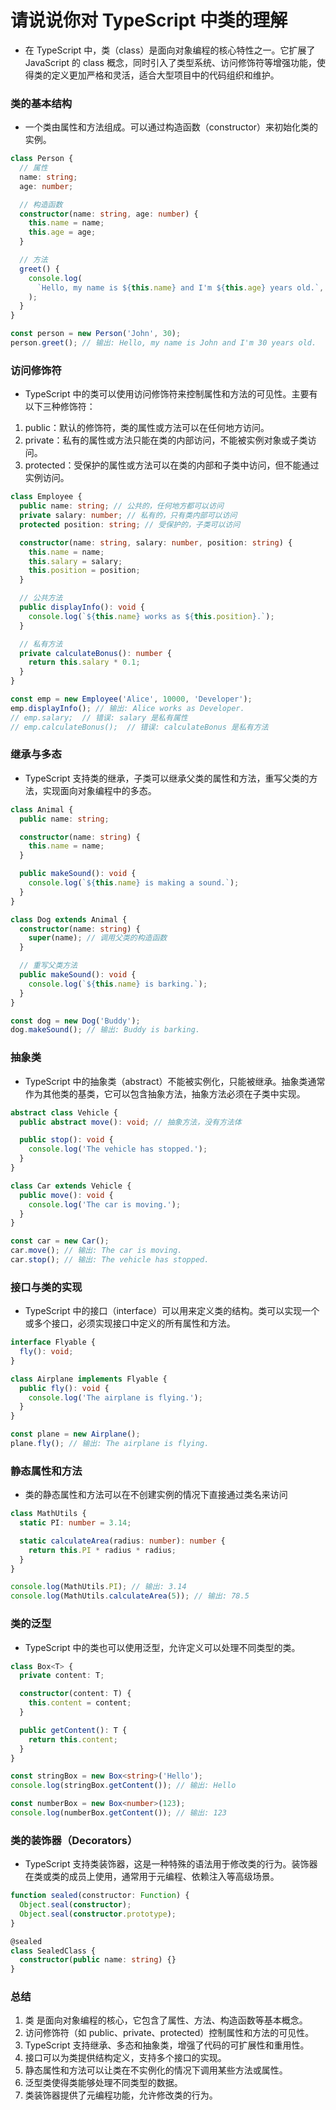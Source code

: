 # 请说说你对 TypeScript 中类的理解

- 在 TypeScript 中，类（class）是面向对象编程的核心特性之一。它扩展了 JavaScript 的 class 概念，同时引入了类型系统、访问修饰符等增强功能，使得类的定义更加严格和灵活，适合大型项目中的代码组织和维护。

### 类的基本结构

- 一个类由属性和方法组成。可以通过构造函数（constructor）来初始化类的实例。

```ts
class Person {
  // 属性
  name: string;
  age: number;

  // 构造函数
  constructor(name: string, age: number) {
    this.name = name;
    this.age = age;
  }

  // 方法
  greet() {
    console.log(
      `Hello, my name is ${this.name} and I'm ${this.age} years old.`,
    );
  }
}

const person = new Person('John', 30);
person.greet(); // 输出: Hello, my name is John and I'm 30 years old.
```

### 访问修饰符

- TypeScript 中的类可以使用访问修饰符来控制属性和方法的可见性。主要有以下三种修饰符：

1. public：默认的修饰符，类的属性或方法可以在任何地方访问。
2. private：私有的属性或方法只能在类的内部访问，不能被实例对象或子类访问。
3. protected：受保护的属性或方法可以在类的内部和子类中访问，但不能通过实例访问。

```ts
class Employee {
  public name: string; // 公共的，任何地方都可以访问
  private salary: number; // 私有的，只有类内部可以访问
  protected position: string; // 受保护的，子类可以访问

  constructor(name: string, salary: number, position: string) {
    this.name = name;
    this.salary = salary;
    this.position = position;
  }

  // 公共方法
  public displayInfo(): void {
    console.log(`${this.name} works as ${this.position}.`);
  }

  // 私有方法
  private calculateBonus(): number {
    return this.salary * 0.1;
  }
}

const emp = new Employee('Alice', 10000, 'Developer');
emp.displayInfo(); // 输出: Alice works as Developer.
// emp.salary;  // 错误: salary 是私有属性
// emp.calculateBonus();  // 错误: calculateBonus 是私有方法
```

### 继承与多态

- TypeScript 支持类的继承，子类可以继承父类的属性和方法，重写父类的方法，实现面向对象编程中的多态。

```ts
class Animal {
  public name: string;

  constructor(name: string) {
    this.name = name;
  }

  public makeSound(): void {
    console.log(`${this.name} is making a sound.`);
  }
}

class Dog extends Animal {
  constructor(name: string) {
    super(name); // 调用父类的构造函数
  }

  // 重写父类方法
  public makeSound(): void {
    console.log(`${this.name} is barking.`);
  }
}

const dog = new Dog('Buddy');
dog.makeSound(); // 输出: Buddy is barking.
```

### 抽象类

- TypeScript 中的抽象类（abstract）不能被实例化，只能被继承。抽象类通常作为其他类的基类，它可以包含抽象方法，抽象方法必须在子类中实现。

```ts
abstract class Vehicle {
  public abstract move(): void; // 抽象方法，没有方法体

  public stop(): void {
    console.log('The vehicle has stopped.');
  }
}

class Car extends Vehicle {
  public move(): void {
    console.log('The car is moving.');
  }
}

const car = new Car();
car.move(); // 输出: The car is moving.
car.stop(); // 输出: The vehicle has stopped.
```

### 接口与类的实现

- TypeScript 中的接口（interface）可以用来定义类的结构。类可以实现一个或多个接口，必须实现接口中定义的所有属性和方法。

```ts
interface Flyable {
  fly(): void;
}

class Airplane implements Flyable {
  public fly(): void {
    console.log('The airplane is flying.');
  }
}

const plane = new Airplane();
plane.fly(); // 输出: The airplane is flying.
```

### 静态属性和方法

- 类的静态属性和方法可以在不创建实例的情况下直接通过类名来访问

```ts
class MathUtils {
  static PI: number = 3.14;

  static calculateArea(radius: number): number {
    return this.PI * radius * radius;
  }
}

console.log(MathUtils.PI); // 输出: 3.14
console.log(MathUtils.calculateArea(5)); // 输出: 78.5
```

### 类的泛型

- TypeScript 中的类也可以使用泛型，允许定义可以处理不同类型的类。

```ts
class Box<T> {
  private content: T;

  constructor(content: T) {
    this.content = content;
  }

  public getContent(): T {
    return this.content;
  }
}

const stringBox = new Box<string>('Hello');
console.log(stringBox.getContent()); // 输出: Hello

const numberBox = new Box<number>(123);
console.log(numberBox.getContent()); // 输出: 123
```

### 类的装饰器（Decorators）

- TypeScript 支持类装饰器，这是一种特殊的语法用于修改类的行为。装饰器在类或类的成员上使用，通常用于元编程、依赖注入等高级场景。

```ts
function sealed(constructor: Function) {
  Object.seal(constructor);
  Object.seal(constructor.prototype);
}

@sealed
class SealedClass {
  constructor(public name: string) {}
}
```

### 总结

1. 类 是面向对象编程的核心，它包含了属性、方法、构造函数等基本概念。
2. 访问修饰符（如 public、private、protected）控制属性和方法的可见性。
3. TypeScript 支持继承、多态和抽象类，增强了代码的可扩展性和重用性。
4. 接口可以为类提供结构定义，支持多个接口的实现。
5. 静态属性和方法可以让类在不实例化的情况下调用某些方法或属性。
6. 泛型类使得类能够处理不同类型的数据。
7. 类装饰器提供了元编程功能，允许修改类的行为。
